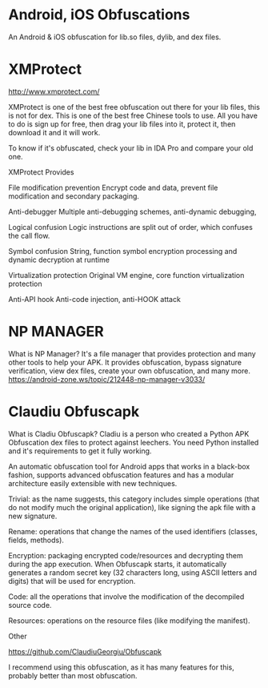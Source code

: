# Android, iOS Obfuscations
An Android & iOS obfuscation for lib.so files, dylib, and dex files.

# XMProtect
http://www.xmprotect.com/

XMProtect is one of the best free obfuscation out there for your lib files, this is not for dex. This is one of the best free Chinese tools to use. All you have to do is sign up for free, then drag your lib files into it, protect it, then download it and it will work.

To know if it's obfuscated, check your lib in IDA Pro and compare your old one.

XMProtect Provides

File modification prevention
Encrypt code and data, prevent file modification and
secondary packaging.

Anti-debugger
Multiple anti-debugging schemes, anti-dynamic debugging,

Logical confusion
Logic instructions are split out of order, which confuses the call flow.

Symbol confusion
String, function symbol encryption processing
and dynamic decryption at runtime

Virtualization protection
Original VM engine, core function virtualization protection

Anti-API hook
Anti-code injection, anti-HOOK attack






# NP MANAGER
What is NP Manager? It's a file manager that provides protection and many other tools to help your APK. It provides obfuscation, bypass signature verification, view dex files, create your own obfuscation, and many more.
https://android-zone.ws/topic/212448-np-manager-v3033/






# Claudiu Obfuscapk
What is Cladiu Obfuscapk? Cladiu is a person who created a Python APK Obfuscation dex files to protect against leechers. You need Python installed and it's requirements to get it fully working. 

An automatic obfuscation tool for Android apps that works in a black-box fashion, supports advanced obfuscation features and has a modular architecture easily extensible with new techniques.

Trivial:
 as the name suggests, this category includes simple operations (that do not modify much the original application), like signing the apk file with a new signature.

Rename:
 operations that change the names of the used identifiers (classes, fields, methods).

Encryption:
 packaging encrypted code/resources and decrypting them during the app execution. When Obfuscapk starts, it automatically generates a random secret key (32 characters long, using ASCII letters and digits) that will be used for encryption.

Code:
 all the operations that involve the modification of the decompiled source code.

Resources:
 operations on the resource files (like modifying the manifest).

Other

https://github.com/ClaudiuGeorgiu/Obfuscapk

I recommend using this obfuscation, as it has many features for this, probably better than most obfuscation.
